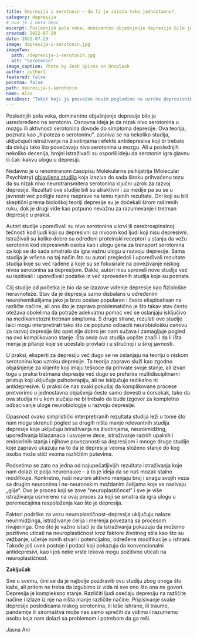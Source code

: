 ```yaml
---
title: Depresija i serotonin – da li je zaista tako jednostavno?
category: depresija
# ovo je i meta desc
excerpt: Poslednjih pola veka, dominantno objašnjenje depresije bilo je usredsređeno na serotonin. 
created: 2022-07-29
date: 2022.07.29
image: depresija-i-serotonin.jpg
imageTwo:
  path: /depresija-i-serotonin.jpg
  alt: "serotonin"
image_caption: Photo by Josh Spires on Unsplash
author: author1
featured: false
pocetna: false
path: depresija-i-serotonin
name: Aloo
metaDesc: "Tekst koji je posvećen novim pogledima na uzroke depresivnih stanja, sa akcentom na povezanost tih stanja i serotonina."
---
```


Poslednjih pola veka, dominantno objašnjenje depresije bilo je usredsređeno na serotonin. Osnovna ideja je da nizak nivo serotonina u mozgu ili aktivnosti serotonina dovode do simptoma depresije. Ova teorija, poznata kao „hipoteza o serotoninu“, zasniva se na nekoliko studija, uključujući istraživanja na životinjama i efekte antidepresiva koji bi trebalo da deluju tako što povećavaju nivo serotonina u mozgu. Ali u poslednjih nekoliko decenija, brojni istraživači su osporili ideju da serotonin igra glavnu ili čak ikakvu ulogu u depresiji.

Nedavno je u renomiranom časopisu Molekularna psihijatrija (Molecular Psychiatry) [objavljena studija](https://www.nature.com/articles/s41380-022-01661-0) koja izaziva do sada široku prihvaćenu tezu da su nizak nivo neurotransmitera serotonina ključni uzrok za razvoj depresije. Rezultati ove studije bili su atraktivni i za medije pa su se u javnosti već podigle razne rasprave na temu njenih rezultata. Oni koji su bili skeptični prema biološkoj teoriji depresije su je dočekali širom raširenih ruku, dok je drugi vide kao potpuno nevažnu za razumevanje i tretman depresije u praksi.

Autori studije upoređivali su nivo serotonina u krvi ili cerebrospinalnoj tečnosti kod ljudi koji su depresivni sa nivoom kod ljudi koji nisu depresivni. Istraživali su koliko dobro su određeni proteinski receptori u stanju da vežu serotonin kod depresivnih osoba kao i ulogu gena za transport serotonina za koji se do sada smatralo da igra važnu ulogu u razvoju depresije. Sama studija je vršena na taj način što su autori pregledali i upoređivali rezultate studija koje su već rađene a koje su se fokusirale na povezivanje niskog nivoa serotonina sa depresijom. Dakle, autori nisu sproveli nove studije već su ispitivali i upoređivali podatke iz već sprovedenih studija koje su poznate.

Cilj studije od početka je bio da se izazove viđenje depresije kao fiziološke neravnoteže. Stav da je depresija samo disbalans u određenim neurohemikalijama jako je brzo postao popularan i često eksploatisan na različte načine, ali ono što je zapravo problematično je što takav stav često otežava obolelima da potraže adekvatnu pomoć već se oslanjaju isključivo na medikametozni tretman simptoma. S druge strane, rezulati ove studije laici mogu interpretirati tako što će poptuno odbaciti neurobiološku osnovu za razvoj depresije što opet nije dobro jer nam sužava i zamagljuje pogled na ovo komplikovano stanje. Šta onda ova studija uopšte znači i da li išta menja je pitanje koje se učestalo provlači i u stručnoj i u široj javnosti. 

U praksi, eksperti za depresiju već dugo se ne oslanjaju na teoriju o niskom serotoninu kao uzroku depresije. Ta teorija zapravo služi kao zgodno objašnjenje za klijente koji imaju teškoće da prihvate svoje stanje, ali izvan toga u praksi tretmana depresije već dugo se preferira multidisciplinarni pristup koji uključuje psihoterapiju, ali ne isključuje radikalno ni antidepresive. U praksi će nas svaki pokušaj da komplikovane procese pretvorimo u jednostavna objašenja često samo dovesti u ćorsokak, tako da ova studija ni u kom slučaju ne bi trebalo da bude izgovor za kompletno odbacivanje uloge neurobiologije u razvoju depresije.

Opasnost ovako simplistički interpretiranih rezultata studija leži u tome što nam mogu skrenuti pogled sa drugih ništa manje relevantnih studija depresije koje uključuju istraživanja na životinjama, neuroimidžing, upoređivanja bliazanaca i usvojene dece, istraživanje raznih upalnih i endokrinih stanja i njihove povezanosti sa depresijom i mnoge druge studije koje zapravo ukazuju na to da je depresija veoma složeno stanje do kog osoba može stići veoma različitim putevima.

Podsetimo se zato na jedna od najupečatljivijih rezultata istraživanja koje nam dolazi iz polja neuronauke – a to je ideja da se naš mozak stalno modifikuje. Konkretno, naši neuroni aktivno menjaju broj i snagu svojih veza sa drugim neuronima i ne-neuronskim moždanim ćelijama koje se nazivaju „glije“. Ovo je proces koji se zove "neuroplastičnost" i sve je više istraživanja usmereno na ovaj proces za koji se smatra da igra ulogu u poremećajima raspoloženja kao što je depresija.

Faktori podrške za vezu neuroplastičnost–depresija uključuju nalaze neurimidžinga, istraživanje ćelija i merenja povezana sa procesom rivajeringa. Ono što je važno istaći je da istraživanja pokazuju da možemo pozitivno uticati na neuroplastičnost kroz faktore životnog stila kao što su vežbanje, učenje novih stvari i potencijalno, određene modifikacije u ishrani. Takođe još uvek postoje i podaci koji pokazuju da konvencionalni antidepresivi, kao i još neke vrste lekova mogu pozitivno uticati na neuroplastičnost.

**Zaključak**

Sve u svemu, čini se da je najbolje pozdraviti ovu studiju zbog onoga što kaže, ali pritom ne treba da izgubimo iz vida ni sve ono što ona ne govori. Depresija je kompleksno stanje. Različiti ljudi osećaju depresiju na različite načine i izlaze iz nje na ništa manje različite načine. Pripisivanje svake depresije posledicama niskog serotonina, ili loše ishrane, ili traume, pandemije ili siromaštva može nas samo sprečiti da vidimo i razumemo osobu koja nam dolazi sa problemom i potrebom da ga reši.

Jasna Ani
